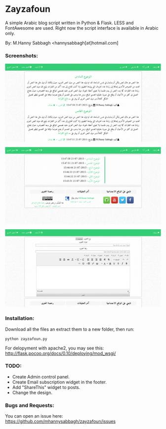 # Zayzafoun

A simple Arabic blog script written in Python & Flask. LESS and FontAwesome are used. Right now the script interface is available in Arabic only.

By: M.Hanny Sabbagh <hannysabbagh[at]hotmail.com]

### Screenshots:

![Screenshot 1](/Screenshot-1.png)

![Screenshot 2](/Screenshot-2.png)

![Screenshot 3](/Screenshot-3.png)

### Installation:

Download all the files an extract them to a new folder, then run:

    python zayzafoun.py
For delopyment with apache2, you may see this: http://flask.pocoo.org/docs/0.10/deploying/mod_wsgi/

### TODO:

* Create Admin control panel.
* Create Email subscription widget in the footer.
* Add "ShareThis" widget to posts.
* Change the design.

### Bugs and Requests:

You can open an issue here: https://github.com/mhannysabbagh/zayzafoun/issues
